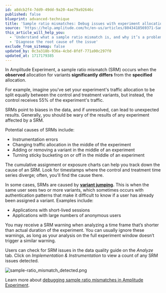 ```yaml
---
id: a8dcb2f4-7dd9-49dd-9a20-4ae79a92646c
published: false
blueprint: advanced-technique
title: 'Sample ratio mismatches: Debug issues with experiment allocations'
source: 'https://help.amplitude.com/hc/en-us/articles/8043418569371-Sample-ratio-mismatches-Debug-issues-with-experiment-allocations'
this_article_will_help_you:
  - 'Understand what a sample ratio mismatch is, and why it’s a problem'
  - 'Diagnose the root cause of the issue'
exclude_from_sitemap: false
updated_by: 0c3a318b-936a-4cbd-8fdf-771a90c297f0
updated_at: 1717179385
---
```

In Amplitude Experiment, a sample ratio mismatch (SRM) occurs when the **observed** allocation for variants **significantly differs** from the **specified** allocation. 

For example, imagine you've set your experiment's traffic allocation to be split equally between the control and treatment variants, but instead, the control receives 55% of the experiment's traffic. 

SRMs point to biases in the data, and if unresolved, can lead to unexpected results. Generally, you should be wary of the results of any experiment affected by a SRM.

Potential causes of SRMs include:

* Instrumentation errors
* Changing traffic allocation in the middle of the experiment
* Adding or removing a variant in the middle of an experiment
* Turning sticky bucketing on or off in the middle of an experiment

The cumulative assignment or exposure charts can help you track down the cause of an SRM. Look for timestamps where the control and treatment time series diverge; often, you'll find the cause there.

In some cases, SRMs are caused by **[variant jumping](https://www.docs.developers.amplitude.com/experiment/guides/troubleshooting/variant-jumping/).** This is when the same user sees two or more variants, which sometimes occurs with authentication patterns that make it difficult to know if a user has already been assigned a variant. Examples include: 

* Applications with short-lived sessions
* Applications with large numbers of anonymous users

You may receive a SRM warning when analyzing a time frame that’s shorter than actual duration of the experiment. You can usually ignore these warnings, as long as your analysis on the full experiment window doesn’t trigger a similar warning.

Users can check for SRM issues in the data quality guide on the *Analyze* tab. Click on *Implementation & Instrumentation* to view a count of any SRM issues detected. 

![sample-ratio_mismatch_detected.png](/docs/output/img/advanced-techniques/sample-ratio-mismatch-detected-png.png)

Learn more about [debugging sample ratio mismatches in Amplitude Experiment](https://www.docs.developers.amplitude.com/experiment/guides/troubleshooting/sample-ratio-mismatch/).